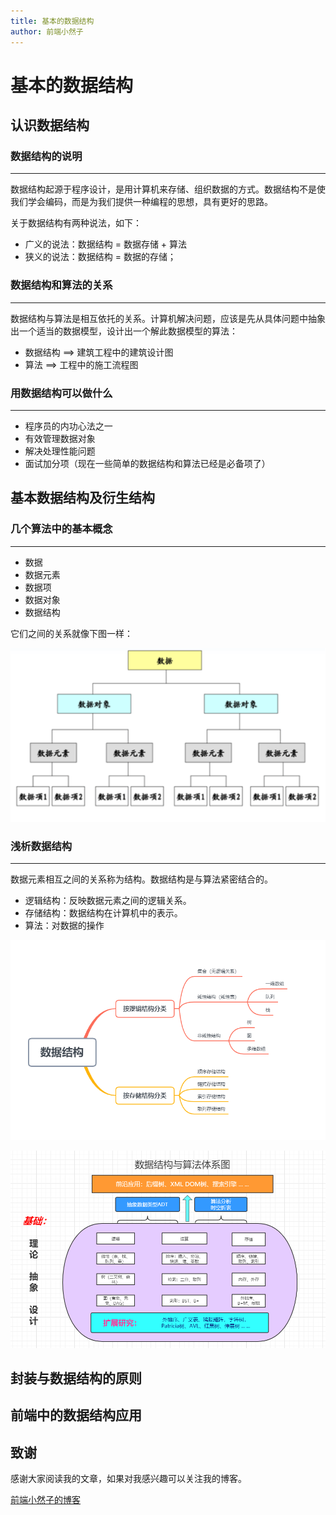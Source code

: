 ```yaml
---
title: 基本的数据结构
author: 前端小然子
---
```


# 基本的数据结构

## 认识数据结构

### 数据结构的说明
---

数据结构起源于程序设计，是用计算机来存储、组织数据的方式。数据结构不是使我们学会编码，而是为我们提供一种编程的思想，具有更好的思路。

关于数据结构有两种说法，如下：

- 广义的说法：数据结构 = 数据存储 + 算法
- 狭义的说法：数据结构 = 数据的存储；

### 数据结构和算法的关系
---

数据结构与算法是相互依托的关系。计算机解决问题，应该是先从具体问题中抽象出一个适当的数据模型，设计出一个解此数据模型的算法：

- 数据结构 ==> 建筑工程中的建筑设计图
- 算法 ==> 工程中的施工流程图

### 用数据结构可以做什么
---

- 程序员的内功心法之一
- 有效管理数据对象
- 解决处理性能问题
- 面试加分项（现在一些简单的数据结构和算法已经是必备项了）


## 基本数据结构及衍生结构

### 几个算法中的基本概念
---

- 数据
- 数据元素
- 数据项
- 数据对象
- 数据结构

它们之间的关系就像下图一样：

![算法的几个基本概念](https://github.com/MarsPen/-notes-summary/blob/xiaoranzife/source/images/arithmetic-concept.png?raw=true)

### 浅析数据结构
---

数据元素相互之间的关系称为结构。数据结构是与算法紧密结合的。

- 逻辑结构：反映数据元素之间的逻辑关系。
- 存储结构：数据结构在计算机中的表示。
- 算法：对数据的操作

![数据结构分类](https://github.com/MarsPen/-notes-summary/blob/xiaoranzife/source/images/arithmetic_structure_sort.png?raw=true)

![数据结构与算法体系图](https://github.com/MarsPen/-notes-summary/blob/xiaoranzife/source/images/arithmetic_structure_system.png?raw=true)

## 封装与数据结构的原则

## 前端中的数据结构应用



## 致谢
感谢大家阅读我的文章，如果对我感兴趣可以关注我的博客。

[前端小然子的博客](https://xiaoranzife.com "前端小然子")
